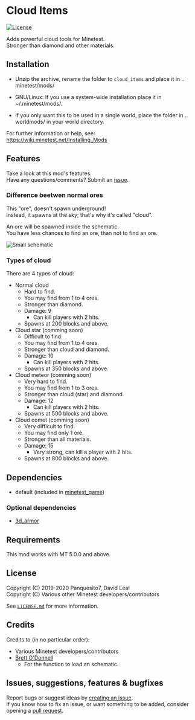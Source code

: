 # Cloud Items
[![License](https://img.shields.io/badge/license-LGPLv2.1%2B-blue.svg)](https://www.gnu.org/licenses/old-licenses/lgpl-2.1.en.html)

Adds powerful cloud tools for Minetest.  
Stronger than diamond and other materials.  

## Installation
- Unzip the archive, rename the folder to `cloud_items` and
place it in .. minetest/mods/

- GNU/Linux: If you use a system-wide installation place
    it in ~/.minetest/mods/.

- If you only want this to be used in a single world, place
    the folder in .. worldmods/ in your world directory.

For further information or help, see:   
https://wiki.minetest.net/Installing_Mods

## Features
Take a look at this mod's features.   
Have any questions/comments? Submit an [issue](https://github.com/Panquesito7/cloud_items/issues/new).

### Difference beetwen normal ores
This "ore", doesn't spawn underground!   
Instead, it spawns at the sky; that's why it's called "cloud".

An ore will be spawned inside the schematic.    
You have less chances to find an ore, than not to find an ore.

![Small schematic](https://user-images.githubusercontent.com/51391473/69098689-af9fbf00-0a1e-11ea-9e88-c74a6b74baa3.png)

### Types of cloud
There are 4 types of cloud:

- Normal cloud
   - Hard to find.
   - You may find from 1 to 4 ores.
   - Stronger than diamond.
   - Damage: 9
      - Can kill players with 2 hits.
   - Spawns at 200 blocks and above.   
- Cloud star (comming soon)
   - Difficult to find.
   - You may find from 1 to 4 ores.
   - Stronger than cloud and diamond.
   - Damage: 10
      - Can kill players with 2 hits.
   - Spawns at 350 blocks and above.  
- Cloud meteor (comming soon)
   - Very hard to find.
   - You may find from 1 to 3 ores.
   - Stronger than cloud (star) and diamond.
   - Damage: 12
      - Can kill players with 2 hits.
   - Spawns at 500 blocks and above.   
- Cloud comet (comming soon)
  - Very difficult to find.
  - You may find only 1 ore.
  - Stronger than all materials.
  - Damage: 15
     - Very strong, can kill a player with 2 hits.
  - Spawns at 800 blocks and above.   

## Dependencies
- default (included in [minetest_game](https://github.com/minetest/minetest_game))
### Optional dependencies
- [3d_armor](https://github.com/stujones11/minetest-3d_armor)

## Requirements
This mod works with MT 5.0.0 and above.

## License
Copyright (C) 2019-2020 Panquesito7, David Leal    
Copyright (C) Various other Minetest developers/contributors    

See [`LICENSE.md`](LICENSE.md) for more information.

## Credits
Credits to (in no particular order):

- Various Minetest developers/contributors
- [Brett O'Donnell](https://github.com/cornernote) 
    - For the function to load an schematic.

## Issues, suggestions, features & bugfixes
Report bugs or suggest ideas by [creating an issue](https://github.com/Panquesito7/cloud_items/issues/new).    
If you know how to fix an issue, or want something to be added, consider opening a [pull request](https://github.com/Panquesito7/cloud_items/compare).